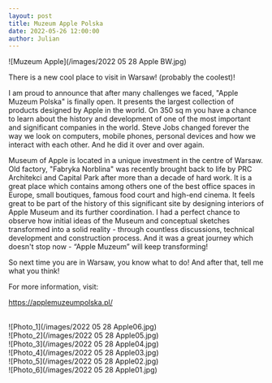 ```yaml
---
layout: post  
title: Muzeum Apple Polska
date: 2022-05-26 12:00:00
author: Julian
---
```

![Muzeum Apple](/images/2022 05 28 Apple BW.jpg)

<!--excerpt-->

There is a new cool place to visit in Warsaw! (probably the coolest)!  

I am proud to announce that after many challenges we faced, "Apple Muzeum Polska" is finally open. It presents the largest collection of products designed by Apple in the world. On 350 sq m you have a chance to learn about the history and development of one of the most important and significant companies in the world. Steve Jobs changed forever the way we look on computers, mobile phones, personal devices and how we interact with each other. And he did it over and over again.  

Museum of Apple is located in a unique investment in the centre of Warsaw. Old factory, "Fabryka Norblina" was recently brought back to life by PRC Architekci and Capital Park after more than a decade of hard work. It is a great place which contains among others one of the best office spaces in Europe, small boutiques, famous food court and high-end cinema.
It feels great to be part of the history of this significant site by designing interiors of Apple Museum and its further coordination. I had a perfect chance to observe how initial ideas of the Museum and conceptual sketches transformed into a solid reality - through countless discussions, technical development and construction process. And it was a great journey which doesn't stop now - “Apple Muzeum” will keep transforming!  

So next time you are in Warsaw, you know what to do! And after that, tell me what you think!  

For more information, visit:

<https://applemuzeumpolska.pl/>

<br>
![Photo_1](/images/2022 05 28 Apple06.jpg)
<br>
![Photo_2](/images/2022 05 28 Apple05.jpg)
<br>
![Photo_3](/images/2022 05 28 Apple04.jpg)
<br>
![Photo_4](/images/2022 05 28 Apple03.jpg)
<br>
![Photo_5](/images/2022 05 28 Apple02.jpg)
<br>
![Photo_6](/images/2022 05 28 Apple01.jpg)
